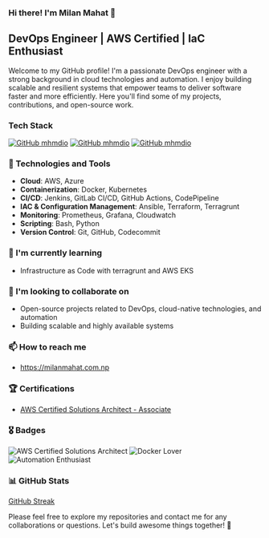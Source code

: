 ### Hi there! I'm Milan Mahat 👋

## DevOps Engineer | AWS Certified | IaC Enthusiast

Welcome to my GitHub profile! I'm a passionate DevOps engineer with a strong background in cloud technologies and automation. I enjoy building scalable and resilient systems that empower teams to deliver software faster and more efficiently. Here you'll find some of my projects, contributions, and open-source work.

### Tech Stack
[![GitHub mhmdio](https://img.shields.io/badge/Amazon_AWS-FF9900?style=for-the-badge&logo=amazonaws&logoColor=white)](https://aws.amazon.com/)
[![GitHub mhmdio](https://img.shields.io/badge/Terraform-7B42BC?style=for-the-badge&logo=terraform&logoColor=white)](https://terraform.io)
[![GitHub mhmdio](https://img.shields.io/badge/Docker-2CA5E0?style=for-the-badge&logo=docker&logoColor=white)](https://docker.com/)

### 🔧 Technologies and Tools

- **Cloud**: AWS, Azure
- **Containerization**: Docker, Kubernetes
- **CI/CD**: Jenkins, GitLab CI/CD, GitHub Actions, CodePipeline
- **IAC & Configuration Management**: Ansible, Terraform, Terragrunt
- **Monitoring**: Prometheus, Grafana, Cloudwatch
- **Scripting**: Bash, Python
- **Version Control**: Git, GitHub, Codecommit

### 🌱 I'm currently learning

- Infrastructure as Code with terragrunt and AWS EKS

### 👯 I'm looking to collaborate on

- Open-source projects related to DevOps, cloud-native technologies, and automation
- Building scalable and highly available systems

### 📫 How to reach me

- https://milanmahat.com.np

### 🏆 Certifications

- [AWS Certified Solutions Architect - Associate](https://www.credly.com/badges/77fc8da9-3282-49f8-a2e9-4c4ea9066c67)

### 🎖️ Badges

![AWS Certified Solutions Architect](https://img.shields.io/badge/AWS%20Certified-Solutions%20Architect-FF9900?style=for-the-badge)
![Docker Lover](https://img.shields.io/badge/Docker-Lover-2496ED?style=for-the-badge)
![Automation Enthusiast](https://img.shields.io/badge/Automation-Enthusiast-00C7B7?style=for-the-badge)

### 📊 GitHub Stats
[GitHub Streak](https://git-hub-streak-stats.vercel.app/?user=lordmilan)

Please feel free to explore my repositories and contact me for any collaborations or questions. Let's build awesome things together! 🚀
